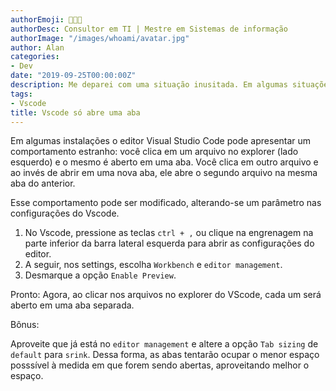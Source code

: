 ```yaml
---
authorEmoji: 👨🏻‍💻
authorDesc: Consultor em TI | Mestre em Sistemas de informação
authorImage: "/images/whoami/avatar.jpg"
author: Alan
categories:
- Dev
date: "2019-09-25T00:00:00Z"
description: Me deparei com uma situação inusitada. Em algumas situações o Vscode estava abrindo novos arquivos na mesma aba do arquivo anterior. Existe uma forma de mudar esse comportamento.
tags:
- Vscode
title: Vscode só abre uma aba
---
```

Em algumas instalações o editor Visual Studio Code pode apresentar um comportamento estranho: você clica em um arquivo no explorer (lado esquerdo) e o mesmo é aberto em uma aba. Você clica em outro arquivo e ao invés de abrir em uma nova aba, ele abre o segundo arquivo na mesma aba do anterior.

Esse comportamento pode ser modificado, alterando-se um parâmetro nas configurações do Vscode.

1. No Vscode, pressione as teclas `ctrl + ,` ou clique na engrenagem na parte inferior da barra lateral esquerda para abrir as configurações do editor.
2. A seguir, nos settings, escolha `Workbench` e `editor management`.
3. Desmarque a opção `Enable Preview`.

Pronto: Agora, ao clicar nos arquivos no explorer do VScode, cada um será aberto em uma aba separada.

Bônus:

Aproveite que já está no `editor management` e altere a opção `Tab sizing` de `default` para `srink`. Dessa forma, as abas tentarão ocupar o menor espaço posssível à medida em que forem sendo abertas, aproveitando melhor o espaço.
